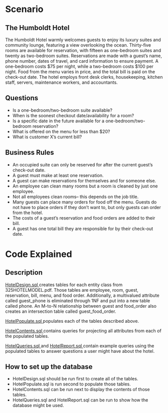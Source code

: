 # Scenario 
## The Humboldt Hotel
The Humboldt Hotel warmly welcomes guests to enjoy its luxury suites and community lounge, featuring a view overlooking the ocean. Thirty-five rooms are available for reservation, with fifteen as one-bedroom suites and twenty as two-bedroom suites. Reservations are made with a guest’s name, phone number, dates of travel, and card information to ensure payment. A one-bedroom costs $75 per night, while a two-bedroom costs $100 per night. Food from the menu varies in price, and the total bill is paid on the check-out date. The hotel employs front desk clerks, housekeeping, kitchen staff, servers, maintenance workers, and accountants. 

 ## Questions
- Is a one-bedroom/two-bedroom suite available? 
- When is the soonest checkout date/availability for a room?
- Is a specific date in the future available for a one-bedroom/two-bedroom reservation?
- What is offered on the menu for less than $20?
- What is customer X’s current bill?
  
## Business Rules
- An occupied suite can only be reserved for after the current guest’s check-out date.
- A guest must make at least one reservation.
- A guest can make reservations for themselves and for someone else. 
- An employee can clean many rooms but a room is cleaned by just one employee.
- Not all employees clean rooms– this depends on the job title.
- Many guests can place many orders for food off the menu. Guests do not have to place orders if they don’t want to, but only guests can order from the hotel.
- The costs of a guest’s reservation and food orders are added to their bill.
- A guest has one total bill they are responsible for by their check-out date.

# Code Explained
## Description
<ins> HotelDesign.sql  </ins> creates tables for each entity class from 325HOTELMODEL.pdf. Those tables are employee, room, guest, reservation, bill, menu, and food order. Additionally, a multivalued attribute called guest_phone is eliminated through 1NF and put into a new table called phone. An M-to-N relationship between guest and food_order also creates an intersection table called guest_food_order. 

<ins> HotelPopulate.sql </ins>  populates each of the tables described above.

<ins> HotelContents.sql </ins>  contains queries for projecting all attributes from each of the populated tables. 

<ins> HotelQueries.sql </ins>  and <ins>  HotelReport.sql </ins> contain example queries using the populated tables to answer questions a user might have about the hotel.

## How to set up the database
- HotelDesign.sql should be run first to create all of the tables.
- HotelPopulate.sql is run second to populate those tables.
- HotelContents.sql can be run next to display the contents of those tables.
- HotelQueries.sql and HotelReport.sql can be run to show how the database might be used. 

